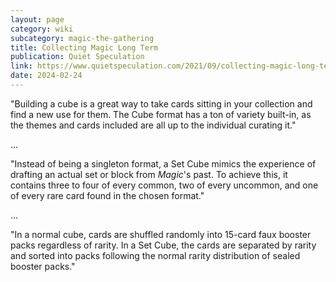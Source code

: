 ```yaml
---
layout: page
category: wiki
subcategory: magic-the-gathering
title: Collecting Magic Long Term
publication: Quiet Speculation
link: https://www.quietspeculation.com/2021/09/collecting-magic-long-term-building-a-set-cube/
date: 2024-02-24
---
```


"Building a cube is a great way to take cards sitting in your collection and find a new use for them. The Cube format has a ton of variety built-in, as the themes and cards included are all up to the individual curating it."

...

"Instead of being a singleton format, a Set Cube mimics the experience of drafting an actual set or block from *Magic*'s past. To achieve this, it contains three to four of every common, two of every uncommon, and one of every rare card found in the chosen format."

...

"In a normal cube, cards are shuffled randomly into 15-card faux booster packs regardless of rarity. In a Set Cube, the cards are separated by rarity and sorted into packs following the normal rarity distribution of sealed booster packs."
